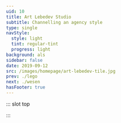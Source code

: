 ```yaml
---
uid: 10
title: Art Lebedev Studio
subtitle: Channelling an agency style
type: single
navStyle:
  style: light
  tint: regular-tint
  progress: light
background: als
sidebar: false
date: 2019-09-12
src: /images/homepage/art-lebedev-tile.jpg
prev: ./lego
next: ./wesen
hasFooter: true
---
```


::: slot top

<Stage-ProjectStage :noise="true" ctaLabel="artlebedev.ru" ctaUrl="https://www.artlebedev.ru/"
description="Proin volutpat in purus a lobortis. Praesent nec purus eu metus volutpat placerat a eu sapien. Quisque eu sapien ut quam venenatis convallis. Vestibulum porta aliquam elit et fringilla.">

  <template v-slot:visual-background>
    <figure class="full-screen">
      <Heros-ImageHero src="/images/als/moscow.jpg" alt="Ecosia mobile devices"/>
    </figure>
  </template>

</Stage-ProjectStage>

:::




<Content-ContextSection :box="true">

<template v-slot:main>

## Context

Nulla facilisi. Proin volutpat in purus a lobortis. Praesent nec purus eu metus volutpat placerat a eu sapien. Quisque eu sapien ut quam venenatis convallis. Vestibulum porta aliquam elit et fringilla. Etiam semper iaculis massa, sit amet fringilla lorem lacinia nec.

Proin velit neque, ornare nec luctus at, sollicitudin a erat. Nunc consectetur tortor in nibh vulputate viverra. Integer fringilla orci enim, non efficitur erat elementum vel. Quisque sollicitudin risus sed pretium auctor. Quisque sit amet fermentum nibh. Proin tristique neque vitae ipsum malesuada, ac feugiat justo suscipit. Pellentesque euismod sodales ipsum in mattis.

Suspendisse potenti. Praesent risus massa, vulputate eget turpis in, dignissim tincidunt odio

</template>

<template v-slot:side>

**Product**
Responsive landing page and signup web application

**Sector**
Subscription e-commerce

**Timeframe**
2017

**Team composition**
CTO, product designer*, two full-stack developers, stakeholders in Marketing and Creative

_I have omitted confidential information in this case study. All information and images are my own unless stated otherwise._


</template>

</Content-ContextSection>




<Content-ImageFrames-SquareImagesRow padding="is-large" :content="true" :images="[
{ url:'/images/als/als1.jpg', alt:'ATC console', caption:'Square image caption 1', slot:'slot1', iframe:false, action: {
  type: 'link',
  label: 'Read more',
  url: 'https://www.artlebedev.ru/nita/'
  } },
{ url:'/images/als/als2.jpg', alt:'Toilet plunger', caption:'Square image caption 2', slot:'slot2', iframe:false, action: {
  type: 'link',
  label: 'Read more',
  url: 'https://www.artlebedev.ru/oktopus/'
  } },
{ url:'/images/als/als3.jpg', alt:'Helicopter', caption:'Square image caption 3', slot:'slot3', iframe:false, action: {
  type: 'link',
  label: 'Read more',
  url: 'https://www.artlebedev.ru/scout/exterior/'
  } },
]">

<template slot="content">

## Highlights

</template>

<template slot="slot1">

#### NITA air traffic control

Vivamus sit amet semper felis. Maecenas non eros non turpis consectetur accumsan ac eget quam. Nam a sapien diam. Mauris blandit.

</template>

<template slot="slot2">

#### Oktopus toilet plunger

Fusce ac nunc posuere, tristique nibh at, lacinia nunc. Duis eget fringilla enim. Sed elementum elementum tincidunt.

</template>

<template slot="slot3">

#### Scout helicopter

Maecenas sed nibh eleifend, congue felis et, malesuada eros. Nullam a metus quis eros pretium hendrerit ut a turpis.

</template>

</Content-ImageFrames-SquareImagesRow>
